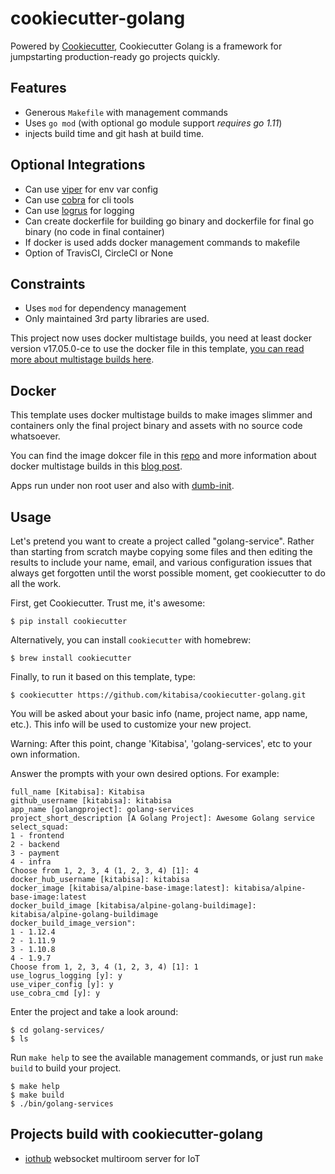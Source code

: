 # cookiecutter-golang

Powered by [Cookiecutter](https://github.com/audreyr/cookiecutter), Cookiecutter Golang is a framework for jumpstarting production-ready go projects quickly.

## Features

- Generous `Makefile` with management commands
- Uses `go mod` (with optional go module support *requires go 1.11*)
- injects build time and git hash at build time.

## Optional Integrations

- Can use [viper](https://github.com/spf13/viper) for env var config
- Can use [cobra](https://github.com/spf13/cobra) for cli tools
- Can use [logrus](https://github.com/sirupsen/logrus) for logging
- Can create dockerfile for building go binary and dockerfile for final go binary (no code in final container)
- If docker is used adds docker management commands to makefile
- Option of TravisCI, CircleCI or None

## Constraints

- Uses `mod` for dependency management
- Only maintained 3rd party libraries are used.

This project now uses docker multistage builds, you need at least docker version v17.05.0-ce to use the docker file in this template, [you can read more about multistage builds here](https://www.critiqus.com/post/multi-stage-docker-builds/).

## Docker

This template uses docker multistage builds to make images slimmer and containers only the final project binary and assets with no source code whatsoever.

You can find the image dokcer file in this [repo](https://github.com/lacion/alpine-golang-buildimage) and more information about docker multistage builds in this [blog post](https://www.critiqus.com/post/multi-stage-docker-builds/).

Apps run under non root user and also with [dumb-init](https://github.com/Yelp/dumb-init).

## Usage

Let's pretend you want to create a project called "golang-service". Rather than starting from scratch maybe copying
some files and then editing the results to include your name, email, and various configuration issues that always
get forgotten until the worst possible moment, get cookiecutter to do all the work.

First, get Cookiecutter. Trust me, it's awesome:
```console
$ pip install cookiecutter
```

Alternatively, you can install `cookiecutter` with homebrew:
```console
$ brew install cookiecutter
```

Finally, to run it based on this template, type:
```console
$ cookiecutter https://github.com/kitabisa/cookiecutter-golang.git
```

You will be asked about your basic info (name, project name, app name, etc.). This info will be used to customize your new project.

Warning: After this point, change 'Kitabisa', 'golang-services', etc to your own information.

Answer the prompts with your own desired options. For example:
```console
full_name [Kitabisa]: Kitabisa
github_username [kitabisa]: kitabisa
app_name [golangproject]: golang-services
project_short_description [A Golang Project]: Awesome Golang service
select_squad:
1 - frontend
2 - backend
3 - payment
4 - infra
Choose from 1, 2, 3, 4 (1, 2, 3, 4) [1]: 4
docker_hub_username [kitabisa]: kitabisa
docker_image [kitabisa/alpine-base-image:latest]: kitabisa/alpine-base-image:latest
docker_build_image [kitabisa/alpine-golang-buildimage]: kitabisa/alpine-golang-buildimage
docker_build_image_version":
1 - 1.12.4
2 - 1.11.9
3 - 1.10.8
4 - 1.9.7
Choose from 1, 2, 3, 4 (1, 2, 3, 4) [1]: 1
use_logrus_logging [y]: y
use_viper_config [y]: y
use_cobra_cmd [y]: y
```

Enter the project and take a look around:
```console
$ cd golang-services/
$ ls
```

Run `make help` to see the available management commands, or just run `make build` to build your project.
```console
$ make help
$ make build
$ ./bin/golang-services
```

## Projects build with cookiecutter-golang

- [iothub](https://github.com/lacion/iothub) websocket multiroom server for IoT
